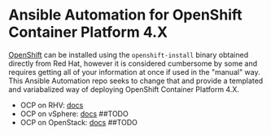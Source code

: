 # Ansible Automation for OpenShift Container Platform 4.X

[OpenShift](https://www.redhat.com/en/technologies/cloud-computing/openshift) can be installed using the `openshift-install` binary obtained directly from Red Hat, however it is considered cumbersome by some and requires getting all of your information at once if used in the "manual" way. This Ansible Automation repo seeks to change that and provide a templated and variabalized way of deploying OpenShift Container Platform 4.X. 

* OCP on RHV: [docs](docs/rhv.md)
* OCP on vSphere: [docs](docs/vsphere.md) ##TODO
* OCP on OpenStack: [docs](docs/openstack.md) ##TODO
